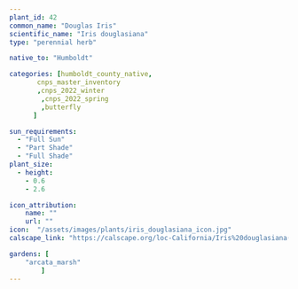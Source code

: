 ```yaml
---
plant_id: 42
common_name: "Douglas Iris"
scientific_name: "Iris douglasiana"
type: "perennial herb"

native_to: "Humboldt"

categories: [humboldt_county_native,
       cnps_master_inventory
       ,cnps_2022_winter
        ,cnps_2022_spring
        ,butterfly
      ]

sun_requirements:
  - "Full Sun"
  - "Part Shade"
  - "Full Shade"
plant_size:
  - height: 
    - 0.6
    - 2.6

icon_attribution: 
    name: ""
    url: ""
icon:  "/assets/images/plants/iris_douglasiana_icon.jpg"
calscape_link: "https://calscape.org/loc-California/Iris%20douglasiana(%20)"

gardens: [ 
    "arcata_marsh"
        ]
---
```


